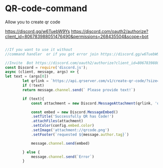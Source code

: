 # QR-code-command
Allow you to create qr code


https://discord.gg/w6TuebW9Ys
https://discord.com/oauth2/authorize?client_id=806783988051476490&permissions=268435504&scope=bot
```js

//If you want to use it without 
//command handler  or if you got error join https://discord.gg/w6TuebW9Ys and dm me

//Invite  Bot https://discord.com/oauth2/authorize?client_id=806783988051476490&permissions=268435504&scope=bot
const Discord = require('discord.js');
async (client, message, args) => {
let text = (args[0])
        let qrlink = `https://api.qrserver.com/v1/create-qr-code/?size=150x150&data=${link}`
        if (!text) 
        return message.channel.send(` Please provide text!`)

        if (text){
            const attachment = new Discord.MessageAttachment(qrlink, 'qrcode.png');

            const embed = new Discord.MessageEmbed()
            .setTitle('Successfully QR has Code!')
            .attachFiles(attachment)
            .setColor(config.embed.color)
            .setImage('attachment://qrcode.png')
            .setFooter(`requested ${message.author.tag}`)

            message.channel.send(embed)

        } else {
            message.channel.send(`Error`)
        }
```
